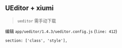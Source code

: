## UEditor + xiumi

> `ueditor` 需手动下载

编辑 `app/ueditor/1.4.3/ueditor.config.js` (`line: 412`)

```
section: ['class', 'style'],
```
